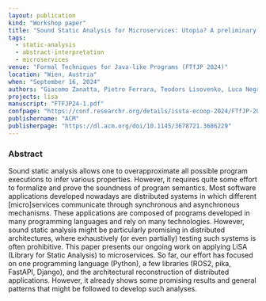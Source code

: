 ```yaml
---
layout: publication
kind: "Workshop paper"
title: "Sound Static Analysis for Microservices: Utopia? A preliminary experience with LiSA"
tags:
  - static-analysis
  - abstract-interpretation
  - microservices
venue: "Formal Techniques for Java-like Programs (FTfJP 2024)"
location: "Wien, Austria"
when: "September 16, 2024"
authors: "Giacomo Zanatta, Pietro Ferrara, Teodors Lisovenko, Luca Negrini, Gianluca Caiazza, Ruffin White"
projects: lisa
manuscript: "FTFJP24-1.pdf"
confpage: "https://conf.researchr.org/details/issta-ecoop-2024/FTfJP-2024-papers/7/Sound-Static-Analysis-for-Microservices-Utopia-A-preliminary-experience-with-LiSA"
publishername: "ACM"
publisherpage: "https://dl.acm.org/doi/10.1145/3678721.3686229"
---
```


### Abstract

Sound static analysis allows one to overapproximate all possible program executions to infer various properties. However, it requires quite some effort to formalize and prove the soundness of program semantics. Most software applications developed nowadays are distributed systems in which different \[micro\]services communicate through synchronous and asynchronous mechanisms. These applications are composed of programs developed in many programming languages and rely on many technologies. However, sound static analysis might be particularly promising in distributed architectures, where exhaustively (or even partially) testing such systems is often prohibitive. This paper presents our ongoing work on applying LiSA (Library for Static Analysis) to microservices. So far, our effort has focused on one programming language (Python), a few libraries (ROS2, pika, FastAPI, Django), and the architectural reconstruction of distributed applications. However, it already shows some promising results and general patterns that might be followed to develop such analyses.
